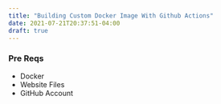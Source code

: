 ```yaml
---
title: "Building Custom Docker Image With Github Actions"
date: 2021-07-21T20:37:51-04:00
draft: true
---
```


### Pre Reqs
- Docker
- Website Files
- GitHub Account
